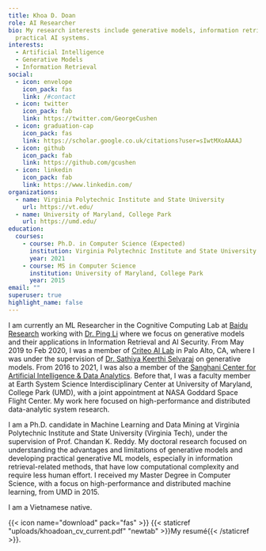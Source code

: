 ```yaml
---
title: Khoa D. Doan
role: AI Researcher
bio: My research interests include generative models, information retrieval and
  practical AI systems.
interests:
  - Artificial Intelligence
  - Generative Models
  - Information Retrieval
social:
  - icon: envelope
    icon_pack: fas
    link: /#contact
  - icon: twitter
    icon_pack: fab
    link: https://twitter.com/GeorgeCushen
  - icon: graduation-cap
    icon_pack: fas
    link: https://scholar.google.co.uk/citations?user=sIwtMXoAAAAJ
  - icon: github
    icon_pack: fab
    link: https://github.com/gcushen
  - icon: linkedin
    icon_pack: fab
    link: https://www.linkedin.com/
organizations:
  - name: Virginia Polytechnic Institute and State University
    url: https://vt.edu/
  - name: University of Maryland, College Park
    url: https://umd.edu/
education:
  courses:
    - course: Ph.D. in Computer Science (Expected)
      institution: Virginia Polytechnic Institute and State University
      year: 2021
    - course: MS in Computer Science
      institution: University of Maryland, College Park
      year: 2015
email: ""
superuser: true
highlight_name: false
---
```

I am currently an ML Researcher in the Cognitive Computing Lab at [Baidu Research](http://research.baidu.com/) working with [Dr. Ping Li](http://research.baidu.com/People/index-view?id=111) where we focus on generative models and their applications in Information Retrieval and AI Security. From May 2019 to Feb 2020, I was a member of [Criteo AI Lab](https://ailab.criteo.com/) in Palo Alto, CA, where I was under the supervision of [Dr. Sathiya Keerthi Selvaraj](http://www.keerthis.com/) on generative models. From 2016 to 2021, I was also a member of the [Sanghani Center for Artificial Intelligence & Data Analytics](https://sanghani.cs.vt.edu/). Before that, I was a faculty member at Earth System Science Interdisciplinary Center at University of Maryland, College Park (UMD), with a joint appointment at NASA Goddard Space Flight Center. My  work here focused on high-performance and distributed data-analytic system research. 

I am a Ph.D. candidate in Machine Learning and Data Mining at Virginia Polytechnic Institute and State University (Virginia Tech), under the supervision of Prof. Chandan K. Reddy. My doctoral research focused on understanding the advantages and limitations of generative models and developing practical generative ML models, especially in information retrieval-related methods, that have low computational complexity and require less human effort. I received my Master Degree in Computer Science, with a focus on high-performance and distributed machine learning, from UMD in 2015. 

I am a Vietnamese native.

{{< icon name="download" pack="fas" >}} {{< staticref "uploads/khoadoan_cv_current.pdf" "newtab" >}}My resumé{{< /staticref >}}.
